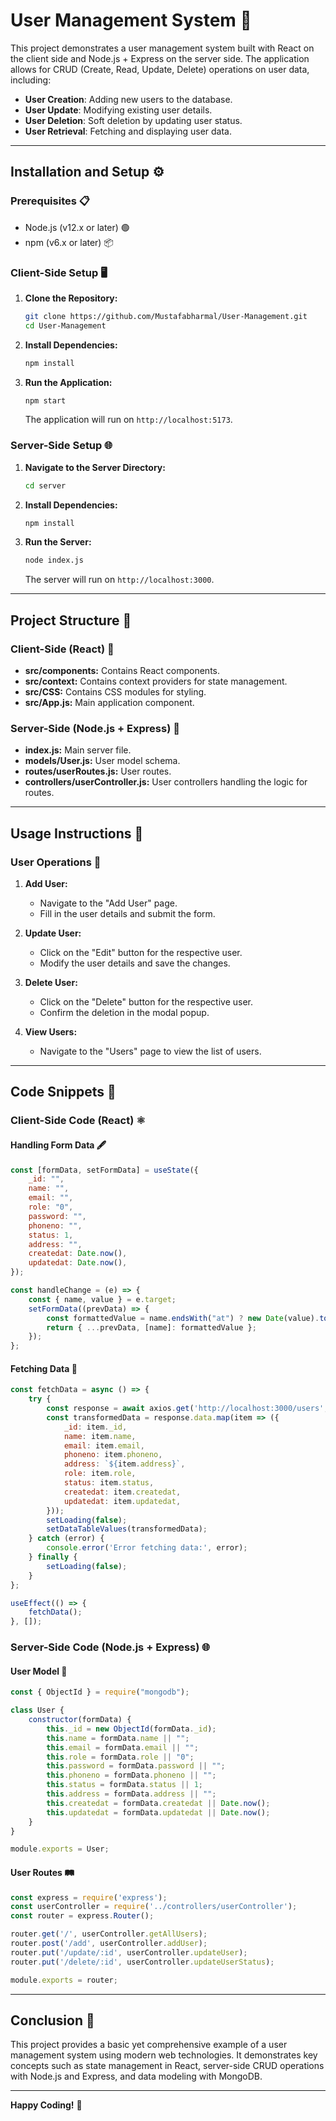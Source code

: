 # User Management System 👥

This project demonstrates a user management system built with React on the client side and Node.js + Express on the server side. The application allows for CRUD (Create, Read, Update, Delete) operations on user data, including:

- **User Creation**: Adding new users to the database.
- **User Update**: Modifying existing user details.
- **User Deletion**: Soft deletion by updating user status.
- **User Retrieval**: Fetching and displaying user data.

---

## Installation and Setup ⚙️

### Prerequisites 📋

- Node.js (v12.x or later) 🟢
- npm (v6.x or later) 📦

### Client-Side Setup 🖥️

1. **Clone the Repository:**

    ```bash
   git clone https://github.com/Mustafabharmal/User-Management.git
    cd User-Management
    ```

2. **Install Dependencies:**

    ```bash
    npm install
    ```

3. **Run the Application:**

    ```bash
    npm start
    ```

    The application will run on `http://localhost:5173`.

### Server-Side Setup 🌐

1. **Navigate to the Server Directory:**

    ```bash
    cd server
    ```

2. **Install Dependencies:**

    ```bash
    npm install
    ```

3. **Run the Server:**

    ```bash
    node index.js
    ```

    The server will run on `http://localhost:3000`.

---

## Project Structure 📂

### Client-Side (React) 🌟

- **src/components:** Contains React components.
- **src/context:** Contains context providers for state management.
- **src/CSS:** Contains CSS modules for styling.
- **src/App.js:** Main application component.

### Server-Side (Node.js + Express) 🚀

- **index.js:** Main server file.
- **models/User.js:** User model schema.
- **routes/userRoutes.js:** User routes.
- **controllers/userController.js:** User controllers handling the logic for routes.

---

## Usage Instructions 📖

### User Operations 👤

1. **Add User:**
   - Navigate to the "Add User" page.
   - Fill in the user details and submit the form.

2. **Update User:**
   - Click on the "Edit" button for the respective user.
   - Modify the user details and save the changes.

3. **Delete User:**
   - Click on the "Delete" button for the respective user.
   - Confirm the deletion in the modal popup.

4. **View Users:**
   - Navigate to the "Users" page to view the list of users.

---

## Code Snippets 📝

### Client-Side Code (React) ⚛️

#### Handling Form Data 🖋️

```jsx
const [formData, setFormData] = useState({
    _id: "",
    name: "",
    email: "",
    role: "0",
    password: "",
    phoneno: "",
    status: 1,
    address: "",
    createdat: Date.now(),
    updatedat: Date.now(),
});

const handleChange = (e) => {
    const { name, value } = e.target;
    setFormData((prevData) => {
        const formattedValue = name.endsWith("at") ? new Date(value).toISOString() : value;
        return { ...prevData, [name]: formattedValue };
    });
};
```

#### Fetching Data 📡

```jsx
const fetchData = async () => {
    try {
        const response = await axios.get('http://localhost:3000/users', { withCredentials: true });
        const transformedData = response.data.map(item => ({
            _id: item._id,
            name: item.name,
            email: item.email,
            phoneno: item.phoneno,
            address: `${item.address}`,
            role: item.role,
            status: item.status,
            createdat: item.createdat,
            updatedat: item.updatedat,
        }));
        setLoading(false);
        setDataTableValues(transformedData);
    } catch (error) {
        console.error('Error fetching data:', error);
    } finally {
        setLoading(false);
    }
};

useEffect(() => {
    fetchData();
}, []);
```

### Server-Side Code (Node.js + Express) 🌐

#### User Model 📄

```javascript
const { ObjectId } = require("mongodb");

class User {
    constructor(formData) {
        this._id = new ObjectId(formData._id);
        this.name = formData.name || "";
        this.email = formData.email || "";
        this.role = formData.role || "0";
        this.password = formData.password || "";
        this.phoneno = formData.phoneno || "";
        this.status = formData.status || 1;
        this.address = formData.address || "";
        this.createdat = formData.createdat || Date.now();
        this.updatedat = formData.updatedat || Date.now();
    }
}

module.exports = User;
```

#### User Routes 🛤️

```javascript
const express = require('express');
const userController = require('../controllers/userController');
const router = express.Router();

router.get('/', userController.getAllUsers);
router.post('/add', userController.addUser);
router.put('/update/:id', userController.updateUser);
router.put('/delete/:id', userController.updateUserStatus);

module.exports = router;
```

---

## Conclusion 🎉

This project provides a basic yet comprehensive example of a user management system using modern web technologies. It demonstrates key concepts such as state management in React, server-side CRUD operations with Node.js and Express, and data modeling with MongoDB.

---

**Happy Coding!** 🚀
